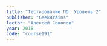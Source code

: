 ```yaml
---
title: "Тестирование ПО. Уровень 2"
publisher: "GeekBrains"
lector: "Алексей Соколов"
year: 2018
code: "course191"
---
```


